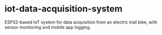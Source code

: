 # iot-data-acquisition-system
ESP32-based IoT system for data acquisition from an electric trail bike, with sensor monitoring and mobile app logging.
